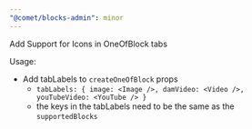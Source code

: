 ```yaml
---
"@comet/blocks-admin": minor
---
```


Add Support for Icons in OneOfBlock tabs

Usage:

-   Add tabLabels to `createOneOfBlock` props
    -   `tabLabels: { image: <Image />, damVideo: <Video />, youTubeVideo: <YouTube /> }`
    -   the keys in the tabLabels need to be the same as the `supportedBlocks`
